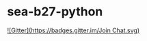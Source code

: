 # sea-b27-python
[![Gitter](https://badges.gitter.im/Join Chat.svg)](https://gitter.im/codefellows/sea-b27-python?utm_source=badge&utm_medium=badge&utm_campaign=pr-badge&utm_content=badge)